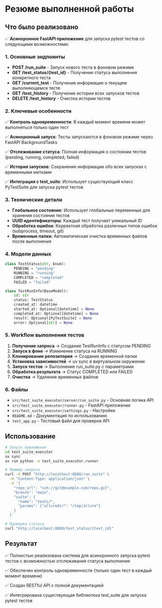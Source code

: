 # Резюме выполненной работы

## Что было реализовано

✅ **Асинхронное FastAPI приложение** для запуска pytest тестов со следующими возможностями:

### 1. Основные эндпоинты

- **POST /run_suite** - Запуск нового теста в фоновом режиме
- **GET /test_status/{test_id}** - Получение статуса выполнения конкретного теста
- **GET /current_test** - Получение информации о текущем выполняющемся тесте
- **GET /test_history** - Получение истории всех запусков тестов
- **DELETE /test_history** - Очистка истории тестов

### 2. Ключевые особенности

✅ **Контроль одновременности**: В каждый момент времени может выполняться только один тест

✅ **Асинхронный запуск**: Тесты запускаются в фоновом режиме через FastAPI BackgroundTasks

✅ **Отслеживание статуса**: Полная информация о состоянии тестов (pending, running, completed, failed)

✅ **История запусков**: Сохранение информации обо всех запусках с временными метками

✅ **Интеграция с test_suite**: Использует существующий класс PyTestSuite для запуска pytest тестов

### 3. Технические детали

- **Глобальное состояние**: Использует глобальные переменные для хранения состояния тестов
- **UUID идентификаторы**: Каждый тест получает уникальный ID
- **Обработка ошибок**: Корректная обработка различных типов ошибок (subprocess, timeout, git)
- **Временные папки**: Автоматическая очистка временных файлов после выполнения

### 4. Модели данных

```python
class TestStatus(str, Enum):
    PENDING = "pending"
    RUNNING = "running" 
    COMPLETED = "completed"
    FAILED = "failed"

class TestRunInfo(BaseModel):
    id: str
    status: TestStatus
    created_at: datetime
    started_at: Optional[datetime] = None
    completed_at: Optional[datetime] = None
    result: Optional[PyTestSuite] = None
    error: Optional[str] = None
```

### 5. Workflow выполнения тестов

1. **Получение запроса** → Создание TestRunInfo с статусом PENDING
2. **Запуск в фоне** → Изменение статуса на RUNNING
3. **Клонирование репозитория** → Создание временной папки
4. **Установка зависимостей** → uv sync в виртуальном окружении
5. **Запуск тестов** → Выполнение run_suite.py с параметрами
6. **Обработка результата** → Статус COMPLETED или FAILED
7. **Очистка** → Удаление временных файлов

### 6. Файлы

- `src/test_suite_executor/server/run_suite.py` - Основная логика API
- `src/test_suite_executor/runner.py` - FastAPI приложение
- `src/test_suite_executor/settings.py` - Настройки
- `README.md` - Документация по использованию
- `test_app.py` - Тестовый файл для проверки API

## Использование

```bash
# Запуск приложения
cd test_suite_executor
uv sync
uv run python -m test_suite_executor.runner

# Пример запроса
curl -X POST "http://localhost:8888/run_suite" \
  -H "Content-Type: application/json" \
  -d '{
    "repo_url": "ssh://git@example.com/repo.git",
    "branch": "main", 
    "suite": {
      "name": "tests/",
      "params": {"alluredir": "/tmp/allure"}
    }
  }'

# Проверка статуса
curl "http://localhost:8888/test_status/{test_id}"
```

## Результат

✅ Полностью реализована система для асинхронного запуска pytest тестов с возможностью отслеживания статуса выполнения

✅ Обеспечен контроль одновременности (только один тест в каждый момент времени)

✅ Создан RESTful API с полной документацией

✅ Интегрирована существующая библиотека test_suite для запуска pytest тестов